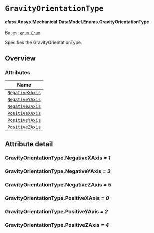 # `GravityOrientationType`

<a id="ansys.mechanical.stubs.v242.Ansys.Mechanical.DataModel.Enums.GravityOrientationType"></a>

#### *class* Ansys.Mechanical.DataModel.Enums.GravityOrientationType

Bases: [`enum.Enum`](https://docs.python.org/3/library/enum.html#enum.Enum)

Specifies the GravityOrientationType.

<!-- !! processed by numpydoc !! -->

<a id="overview"></a>

## Overview

### Attributes

| Name |
| ------------------------------------------------------------ |
| [`NegativeXAxis`](#GravityOrientationType.NegativeXAxis) |
| [`NegativeYAxis`](#GravityOrientationType.NegativeYAxis) |
| [`NegativeZAxis`](#GravityOrientationType.NegativeZAxis) |
| [`PositiveXAxis`](#GravityOrientationType.PositiveXAxis) |
| [`PositiveYAxis`](#GravityOrientationType.PositiveYAxis) |
| [`PositiveZAxis`](#GravityOrientationType.PositiveZAxis) |

<a id="attribute-detail"></a>

## Attribute detail

<a id="GravityOrientationType.NegativeXAxis"></a>

### GravityOrientationType.NegativeXAxis *= 1*

<a id="GravityOrientationType.NegativeYAxis"></a>

### GravityOrientationType.NegativeYAxis *= 3*

<a id="GravityOrientationType.NegativeZAxis"></a>

### GravityOrientationType.NegativeZAxis *= 5*

<a id="GravityOrientationType.PositiveXAxis"></a>

### GravityOrientationType.PositiveXAxis *= 0*

<a id="GravityOrientationType.PositiveYAxis"></a>

### GravityOrientationType.PositiveYAxis *= 2*

<a id="GravityOrientationType.PositiveZAxis"></a>

### GravityOrientationType.PositiveZAxis *= 4*


